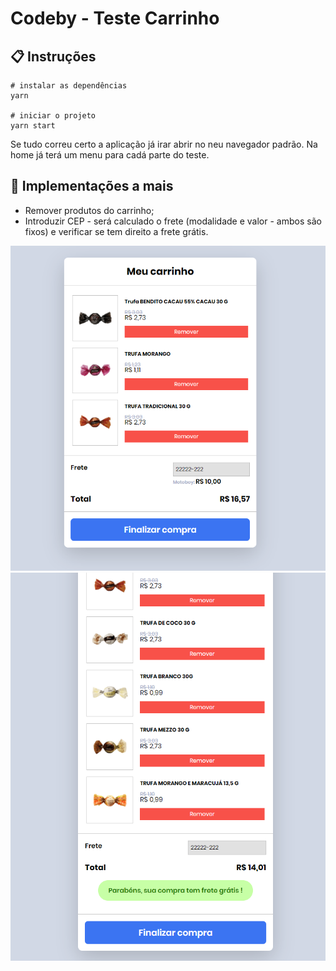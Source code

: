 # Codeby - Teste Carrinho

## 📋 Instruções
```
# instalar as dependências
yarn

# iniciar o projeto
yarn start
```

Se tudo correu certo a aplicação já irar abrir no neu navegador padrão. Na home já terá um menu para cadá parte do teste.

## :cherries: Implementações a mais
* Remover produtos do carrinho;
* Introduzir CEP  - será calculado o frete (modalidade e valor - ambos são fixos) e verificar se tem direito a frete grátis.

![image info](screenshot.png)
![image info](screenshot2.png)